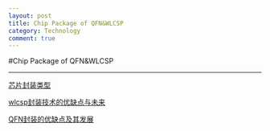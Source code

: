 ```yaml
---
layout: post
title: Chip Package of QFN&WLCSP
category: Technology
comment: true
---
```


#Chip Package of QFN&WLCSP
***
[芯片封装类型](http://www.elecfans.com/dianzichangshi/200606084930.html)

[wlcsp封装技术的优缺点与未来](http://www.elecfans.com/dianzichangshi/20110819211019.html)

[QFN封装的优缺点及其发展](http://www.elecfans.com/dianzichangshi/20110905214062.html)
